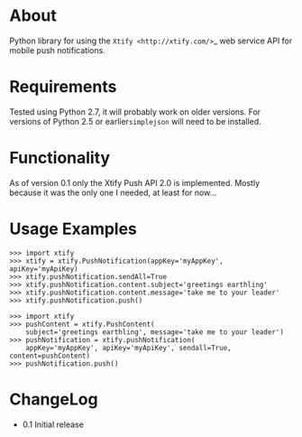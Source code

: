 About
=====

Python library for using the `Xtify
<http://xtify.com/>`_ web service API for mobile push notifications.

Requirements
============

Tested using Python 2.7, it will probably work on older versions. For versions
of Python 2.5 or earlier``simplejson`` will need to be installed.

Functionality
=============

As of version 0.1 only the Xtify Push API 2.0 is implemented. Mostly because it
was the only one I needed, at least for now...

Usage Examples
==============

    >>> import xtify
    >>> xtify = xtify.PushNotification(appKey='myAppKey', apiKey='myApiKey)
    >>> xtify.pushNotification.sendAll=True
    >>> xtify.pushNotification.content.subject='greetings earthling'
    >>> xtify.pushNotification.content.message='take me to your leader'
    >>> xtify.pushNotification.push()

    >>> import xtify
    >>> pushContent = xtify.PushContent(
        subject='greetings earthling', message='take me to your leader')
    >>> pushNotification = xtify.pushNotification(
        appKey='myAppKey', apiKey='myApiKey', sendall=True, content=pushContent)
    >>> pushNotification.push()

ChangeLog
=========

 * 0.1 Initial release

